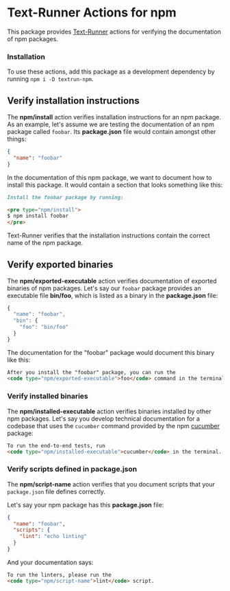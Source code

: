 # Text-Runner Actions for npm

This package provides [Text-Runner](https://github.com/kevgo/text-runner)
actions for verifying the documentation of npm packages.

### Installation

To use these actions, add this package as a development dependency by running
<code type="npm/install">npm i -D textrun-npm</code>.

## Verify installation instructions

The <b type="action/name-full">npm/install</b> action verifies installation
instructions for an npm package. As an example, let's assume we are testing the
documentation of an npm package called `foobar`.
<a type="workspace/new-file">Its **package.json** file would contain amongst
other things:

```json
{
  "name": "foobar"
}
```

</a>

<a type="workspace/new-file" filename="README.md">

In the documentation of this npm package, we want to document how to install
this package. It would contain a section that looks something like this:

```md
Install the foobar package by running:

<pre type="npm/install">
$ npm install foobar
</pre>
```

</a>

<a type="extension/run-textrunner">

Text-Runner verifies that the installation instructions contain the correct name
of the npm package.

</a>

## Verify exported binaries

The <b type="action/name-full">npm/exported-executable</b> action verifies
documentation of exported binaries of npm packages. Let's say our `foobar`
package provides an executable file <b type="bundled-executable">bin/foo</b>,
which is listed as a binary in the <a type="workspace/new-file">**package.json**
file:

```js
{
  "name": "foobar",
  "bin": {
    "foo": "bin/foo"
  }
}
```

</a>

<a type="workspace/new-file" filename="README.md">

The documentation for the "foobar" package would document this binary like this:

```md
After you install the "foobar" package, you can run the
<code type="npm/exported-executable">foo</code> command in the terminal.
```

<a type="extension/run-textrunner"></a>

### Verify installed binaries

The <b type="action/name-full">npm/installed-executable</b> action verifies
binaries installed by other npm packages. Let's say you develop technical
documentation for a codebase that uses the
<code type="create-npm-executable">cucumber</code> command provided by the npm
[cucumber](https://www.npmjs.com/package/@cucumber/cucumber) package:

<a type="workspace/new-file" filename="README.md">

```html
To run the end-to-end tests, run
<code type="npm/installed-executable">cucumber</code> in the terminal.
```

</a>

<a type="extension/run-textrunner"></a>

### Verify scripts defined in package.json

The <b type="action/name-full">npm/script-name</b> action verifies that you
document scripts that your `package.json` file defines correctly.

Let's say your npm package has this
<a type="workspace/new-file">**package.json** file:

```json
{
  "name": "foobar",
  "scripts": {
    "lint": "echo linting"
  }
}
```

</a>

<a type="workspace/new-file" filename="README.md">

And your documentation says:

```html
To run the linters, please run the
<code type="npm/script-name">lint</code> script.
```

</a>

<a type="extension/run-textrunner"></a>
